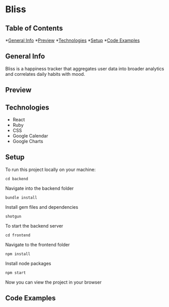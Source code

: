 # Bliss


## Table of Contents

*[General Info](#general-info)
*[Preview](#preview)
*[Technologies](#technologies)
*[Setup](#setup)
*[Code Examples](#code-examples)

## General Info

Bliss is a happiness tracker that aggregates user data into broader analytics and correlates daily habits with mood.


## Preview

## Technologies 
* React
* Ruby 
* CSS
* Google Calendar
* Google Charts

## Setup

 To run this project locally on your machine:

`cd backend`

Navigate into the backend folder

`bundle install`

Install gem files and dependencies

`shotgun`

To start the backend server

`cd frontend`

Navigate to the frontend folder

`npm install`

Install node packages

`npm start`

Now you can view the project in your browser

## Code Examples

